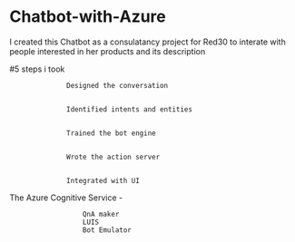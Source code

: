 # Chatbot-with-Azure


I created this Chatbot as a consulatancy project for Red30 to interate with people interested in her products and its description

#5 steps i took


                  Designed the conversation
                  
                  
                  Identified intents and entities
                  
                  
                  Trained the bot engine
                  
                  
                  Wrote the action server
                  
                  
                  Integrated with UI




The Azure Cognitive Service - 


                      QnA maker
                      LUIS
                      Bot Emulator
